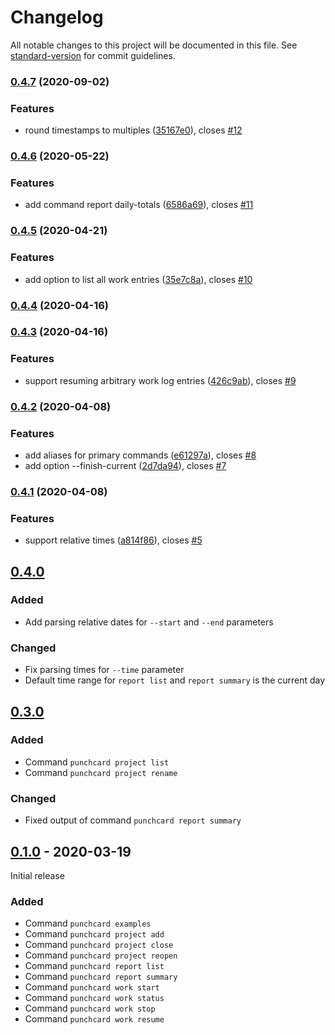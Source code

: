 # Changelog

All notable changes to this project will be documented in this file. See [standard-version](https://github.com/conventional-changelog/standard-version) for commit guidelines.

### [0.4.7](https://github.com/djlauk/punchcard/compare/v0.4.6...v0.4.7) (2020-09-02)


### Features

* round timestamps to multiples ([35167e0](https://github.com/djlauk/punchcard/commit/35167e0a6209f6929234c7de92ce952548f32ad5)), closes [#12](https://github.com/djlauk/punchcard/issues/12)

### [0.4.6](https://github.com/djlauk/punchcard/compare/v0.4.5...v0.4.6) (2020-05-22)


### Features

* add command report daily-totals ([6586a69](https://github.com/djlauk/punchcard/commit/6586a69131961e141849863098a0d41818c5e6b7)), closes [#11](https://github.com/djlauk/punchcard/issues/11)

### [0.4.5](https://github.com/djlauk/punchcard/compare/v0.4.4...v0.4.5) (2020-04-21)


### Features

* add option to list all work entries ([35e7c8a](https://github.com/djlauk/punchcard/commit/35e7c8af5ab125be498fdf032271038705b40a86)), closes [#10](https://github.com/djlauk/punchcard/issues/10)

### [0.4.4](https://github.com/djlauk/punchcard/compare/v0.4.3...v0.4.4) (2020-04-16)

### [0.4.3](https://github.com/djlauk/punchcard/compare/v0.4.2...v0.4.3) (2020-04-16)


### Features

* support resuming arbitrary work log entries ([426c9ab](https://github.com/djlauk/punchcard/commit/426c9ab11aca308074a81fae14499c4820f6d32c)), closes [#9](https://github.com/djlauk/punchcard/issues/9)

### [0.4.2](https://github.com/djlauk/punchcard/compare/v0.4.1...v0.4.2) (2020-04-08)


### Features

* add aliases for primary commands ([e61297a](https://github.com/djlauk/punchcard/commit/e61297af01677ac2ba246277c032b88bee4d8519)), closes [#8](https://github.com/djlauk/punchcard/issues/8)
* add option --finish-current ([2d7da94](https://github.com/djlauk/punchcard/commit/2d7da94ed329b2f0765536c40863f37738792f90)), closes [#7](https://github.com/djlauk/punchcard/issues/7)

### [0.4.1](https://github.com/djlauk/punchcard/compare/v0.4.0...v0.4.1) (2020-04-08)


### Features

* support relative times ([a814f86](https://github.com/djlauk/punchcard/commit/a814f8623cf83fe829e2d62fa897ead64fe2993f)), closes [#5](https://github.com/djlauk/punchcard/issues/5)

## [0.4.0]

### Added

- Add parsing relative dates for `--start` and `--end` parameters

### Changed

- Fix parsing times for `--time` parameter
- Default time range for `report list` and `report summary` is the current day

## [0.3.0]

### Added

- Command `punchcard project list`
- Command `punchcard project rename`

### Changed

- Fixed output of command `punchcard report summary`

## [0.1.0] - 2020-03-19

Initial release

### Added

- Command `punchcard examples`
- Command `punchcard project add`
- Command `punchcard project close`
- Command `punchcard project reopen`
- Command `punchcard report list`
- Command `punchcard report summary`
- Command `punchcard work start`
- Command `punchcard work status`
- Command `punchcard work stop`
- Command `punchcard work resume`

[unreleased]: https://github.com/djlauk/punchcard/compare/v0.4.0...HEAD
[0.4.0]: https://github.com/djlauk/punchcard/releases/v0.4.0
[0.3.0]: https://github.com/djlauk/punchcard/releases/v0.3.0
[0.1.0]: https://github.com/djlauk/punchcard/releases/v0.1.0
